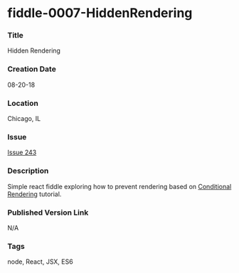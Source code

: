 fiddle-0007-HiddenRendering
======


### Title

Hidden Rendering


### Creation Date

08-20-18


### Location

Chicago, IL


### Issue

[Issue 243](https://github.com/bradyhouse/house/issues/243)


### Description

Simple react fiddle exploring how to prevent rendering based on [Conditional Rendering](https://reactjs.org/docs/conditional-rendering.html) tutorial. 


### Published Version Link

N/A


### Tags

node, React, JSX, ES6
